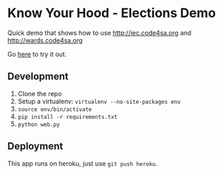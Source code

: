 Know Your Hood - Elections Demo
===============================

Quick demo that shows how to use http://iec.code4sa.org and http://wards.code4sa.org

Go <a href="hood.code4sa.org?address=12 Thicket St, Cape Town">here</a> to try it out.

## Development

1. Clone the repo
2. Setup a virtualenv: `virtualenv --no-site-packages env`
3. `source env/bin/activate`
4. `pip install -r requirements.txt`
5. `python web.py`

## Deployment

This app runs on heroku, just use `git push heroku`.

